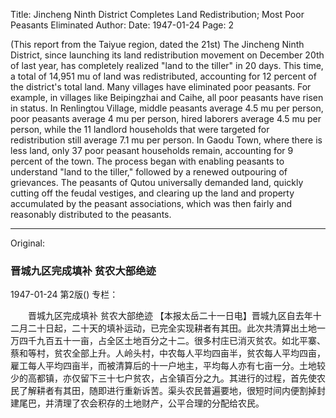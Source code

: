 Title: Jincheng Ninth District Completes Land Redistribution; Most Poor Peasants Eliminated
Author:
Date: 1947-01-24
Page: 2

(This report from the Taiyue region, dated the 21st) The Jincheng Ninth District, since launching its land redistribution movement on December 20th of last year, has completely realized "land to the tiller" in 20 days. This time, a total of 14,951 mu of land was redistributed, accounting for 12 percent of the district's total land. Many villages have eliminated poor peasants. For example, in villages like Beipingzhai and Caihe, all poor peasants have risen in status. In Renlingtou Village, middle peasants average 4.5 mu per person, poor peasants average 4 mu per person, hired laborers average 4.5 mu per person, while the 11 landlord households that were targeted for redistribution still average 7.1 mu per person. In Gaodu Town, where there is less land, only 37 poor peasant households remain, accounting for 9 percent of the town. The process began with enabling peasants to understand "land to the tiller," followed by a renewed outpouring of grievances. The peasants of Qutou universally demanded land, quickly cutting off the feudal vestiges, and clearing up the land and property accumulated by the peasant associations, which was then fairly and reasonably distributed to the peasants.



<hr /> 

Original: 


### 晋城九区完成填补  贫农大部绝迹

1947-01-24
第2版()
专栏：

　　晋城九区完成填补
    贫农大部绝迹
    【本报太岳二十一日电】晋城九区自去年十二月二十日起，二十天的填补运动，已完全实现耕者有其田。此次共清算出土地一万四千九百五十一亩，占全区土地百分之十二。很多村庄已消灭贫农。如北平寨、蔡和等村，贫农全部上升。人岭头村，中农每人平均四亩半，贫农每人平均四亩，雇工每人平均四亩半，而被清算后的十一户地主，平均每人亦有七亩一分。土地较少的高都镇，亦仅留下三十七户贫农，占全镇百分之九。其进行的过程，首先使农民了解耕者有其田，随即进行重新诉苦。渠头农民普遍要地，很短时间内便割掉封建尾巴，并清理了农会积存的土地财产，公平合理的分配给农民。
